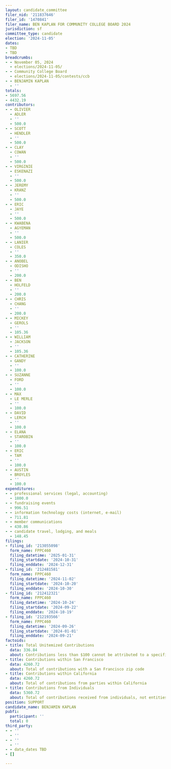 ```yaml
---
layout: candidate_committee
filer_nid: '211837646'
filer_id: '1470841'
filer_name: BEN KAPLAN FOR COMMUNITY COLLEGE BOARD 2024
jurisdiction: sf
committee_type: candidate
election: '2024-11-05'
dates:
- TBD
- TBD
breadcrumbs:
- - November 05, 2024
  - elections/2024-11-05/
- - Community College Board
  - elections/2024-11-05/contests/ccb
- - BENJAMIN KAPLAN
  - ''
totals:
- 5697.56
- 4432.19
contributors:
- - OLIVIER
  - ADLER
  - ''
  - 500.0
- - SCOTT
  - HENDLER
  - ''
  - 500.0
- - CLAY
  - COWAN
  - ''
  - 500.0
- - VIRGINIE
  - ESKENAZI
  - ''
  - 500.0
- - JEREMY
  - KRANZ
  - ''
  - 500.0
- - ERIC
  - JAYE
  - ''
  - 500.0
- - KWABENA
  - AGYEMAN
  - ''
  - 500.0
- - LANIER
  - COLES
  - ''
  - 350.0
- - ANOBEL
  - ODISHO
  - ''
  - 200.0
- - BEN
  - HOLFELD
  - ''
  - 200.0
- - CHRIS
  - CHANG
  - ''
  - 200.0
- - MICKEY
  - GEROLS
  - ''
  - 105.36
- - WILLIAM
  - JACKSON
  - ''
  - 105.36
- - CATHERINE
  - GANDY
  - ''
  - 100.0
- - SUZANNE
  - FORD
  - ''
  - 100.0
- - MAX
  - LE MERLE
  - ''
  - 100.0
- - DAVID
  - LERCH
  - ''
  - 100.0
- - ELANA
  - STAROBIN
  - ''
  - 100.0
- - ERIC
  - TAM
  - ''
  - 100.0
- - AUSTIN
  - BROYLES
  - ''
  - 100.0
expenditures:
- - professional services (legal, accounting)
  - 1800.0
- - fundraising events
  - 996.51
- - information technology costs (internet, e-mail)
  - 711.81
- - member communications
  - 430.86
- - candidate travel, lodging, and meals
  - 148.45
filings:
- filing_id: '213055098'
  form_name: FPPC460
  filing_datetime: '2025-01-31'
  filing_startdate: '2024-10-31'
  filing_enddate: '2024-12-31'
- filing_id: '212481581'
  form_name: FPPC460
  filing_datetime: '2024-11-02'
  filing_startdate: '2024-10-20'
  filing_enddate: '2024-10-30'
- filing_id: '212412321'
  form_name: FPPC460
  filing_datetime: '2024-10-24'
  filing_startdate: '2024-09-22'
  filing_enddate: '2024-10-19'
- filing_id: '212193566'
  form_name: FPPC460
  filing_datetime: '2024-09-26'
  filing_startdate: '2024-01-01'
  filing_enddate: '2024-09-21'
factoids:
- title: Total Unitemized Contributions
  data: 336.84
  about: Contributions less than $100 cannot be attributed to a specific individual
- title: Contributions within San Francisco
  data: 4260.72
  about: Total of contributions with a San Francisco zip code
- title: Contributions within California
  data: 4260.72
  about: Total of contributions from parties within California
- title: Contributions from Individuals
  data: 5360.72
  about: Total of contributions received from individuals, not entities
position: SUPPORT
candidate_name: BENJAMIN KAPLAN
pubfi:
  participant: ''
  total: 0
third_party:
- - ''
  - ''
- - ''
  - ''
- - data_dates TBD
- []

---
```


